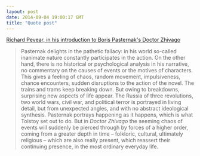 ```yaml
---
layout: post
date: 2014-09-04 19:00:17 GMT
title: "Quote post"
---
```

<a href="http://www.amazon.in/gp/product/0099541246/ref=as_li_tl?ie=UTF8&camp=3626&creative=24822&creativeASIN=0099541246&linkCode=as2&tag=arpstum-21">Richard Pevear, in his introduction to Boris Pasternak's Doctor Zhivago</a><img src="http://ir-in.amazon-adsystem.com/e/ir?t=arpstum-21&l=as2&o=31&a=0099541246" width="1" height="1" border="0" alt="" style="border:none !important; margin:0px !important;" />

<blockquote>Pasternak delights in the pathetic fallacy: in his world so-called inanimate nature constantly participates in the action. On the other hand, there is no historical or psychological analysis in his narrative, no commentary on the causes of events or the motives of characters. This gives a feeling of chaos, random movement, impulsiveness, chance encounters, sudden disruptions to the action of the novel. The trains and trams keep breaking down. But owing to breakdowns, surprising new aspects of life appear. The Russia of three revolutions, two world wars, civil war, and political terror is portrayed in living detail, but from unexpected angles, and with no abstract ideological synthesis. Pasternak portrays happening as it happens, which is what Tolstoy set out to do. But in <em>Doctor Zhivago</em> the seeming chaos of events will suddenly be pierced through by forces of a higher order, coming from a greater depth in time – folkloric, cultural, ultimately religious – which are also really present, which reassert their continuing presence, in the most ordinary everyday life.</blockquote>